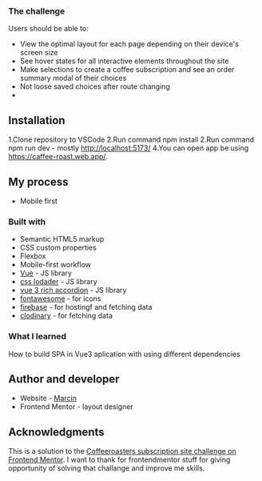 ### The challenge
Users should be able to:
- View the optimal layout for each page depending on their device's screen size
- See hover states for all interactive elements throughout the site
- Make selections to create a coffee subscription and see an order summary modal of their choices
- Not loose saved choices after route changing
- 
## Installation

1.Clone repository to VSCode
2.Run command npm install
2.Run command npm run dev - mostly <http://localhost:5173/>
4.You can open app be using <https://caffee-roast.web.app/>.

## My process
- Mobile first
### Built with
- Semantic HTML5 markup
- CSS custom properties
- Flexbox
- Mobile-first workflow
- [Vue](https://vuejs.org/) - JS library
- [css lodader](https://loading.io/css/) - JS library 
- [vue 3 rich accordion](https://vuejsexamples.com/vue-3-rich-accordion-component-library//) - JS library
- [fontawesome](https://fontawesome.com/) - for icons
- [firebase](https://firebase.google.com//) - for hostingf and fetching data
- [clodinary](https://cloudinary.com/) - for fetching data

### What I learned
How to build SPA in Vue3 aplication with using different dependencies 
## Author and developer

- Website - [Marcin](https://caffee-roast.web.app)
- Frontend Mentor - layout designer

## Acknowledgments
This is a solution to the [Coffeeroasters subscription site challenge on Frontend Mentor](https://www.frontendmentor.io/challenges/coffeeroasters-subscription-site-5Fc26HVY6).
I want to thank for frontendmentor stuff for giving opportunity of solving that challange and improve me skills.
